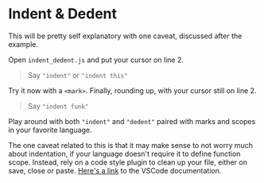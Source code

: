 # Indent & Dedent

This will be pretty self explanatory with one caveat, discussed after the example.

Open `indent_dedent.js` and put your cursor on line 2.

> Say `"indent"` or `"indent this"`

Try it now with a `<mark>`. Finally, rounding up, with your cursor still on line 2.

> Say `"indent funk"`

Play around with both `"indent"` and `"dedent"` paired with marks and scopes in your favorite language.

The one caveat related to this is that it may make sense to not worry much about indentation, if your language doesn't require it to define function scope. Instead, rely on a code style plugin to clean up your file, either on save, close or paste. [Here's a link](https://code.visualstudio.com/docs/editor/codebasics#_formatting) to the VSCode documentation.
